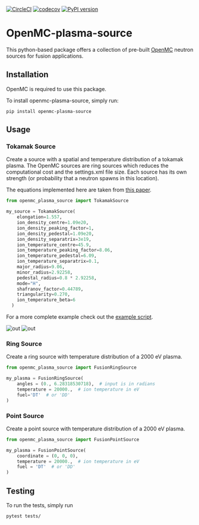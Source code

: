 [![CircleCI](https://circleci.com/gh/fusion-energy/openmc-plasma-source/tree/main.svg?style=svg)](https://circleci.com/gh/fusion-energy/openmc-plasma-source/tree/main) [![codecov](https://codecov.io/gh/fusion-energy/openmc-plasma-source/branch/main/graph/badge.svg?token=kDvWo6NGue)](https://codecov.io/gh/fusion-energy/openmc-plasma-source) [![PyPI version](https://badge.fury.io/py/openmc-plasma-source.svg)](https://badge.fury.io/py/openmc-plasma-source)

# OpenMC-plasma-source

This python-based package offers a collection of pre-built [OpenMC](https://github.com/openmc-dev/openmc) neutron sources for fusion applications.

## Installation

OpenMC is required to use this package.

To install openmc-plasma-source, simply run:
```
pip install openmc-plasma-source
```

## Usage

### Tokamak Source

Create a source with a spatial and temperature distribution of a tokamak plasma.
The OpenMC sources are ring sources which reduces the computational cost and the settings.xml file size.
Each source has its own strength (or probability that a neutron spawns in this location).

The equations implemented here are taken from [this paper](https://doi.org/10.1016/j.fusengdes.2012.02.025).

```python
from openmc_plasma_source import TokamakSource

my_source = TokamakSource(
    elongation=1.557,
    ion_density_centre=1.09e20,
    ion_density_peaking_factor=1,
    ion_density_pedestal=1.09e20,
    ion_density_separatrix=3e19,
    ion_temperature_centre=45.9,
    ion_temperature_peaking_factor=8.06,
    ion_temperature_pedestal=6.09,
    ion_temperature_separatrix=0.1,
    major_radius=9.06,
    minor_radius=2.92258,
    pedestal_radius=0.8 * 2.92258,
    mode="H",
    shafranov_factor=0.44789,
    triangularity=0.270,
    ion_temperature_beta=6
  )
```

For a more complete example check out the [example script](https://github.com/fusion-energy/openmc-plasma-source/blob/better_readme/examples/tokamak_source_example.py).

![out](https://user-images.githubusercontent.com/40028739/135100022-330aa51c-e2a2-401c-9738-90f3e99c84d4.png)
 ![out](https://user-images.githubusercontent.com/40028739/135098576-a94709ef-96b4-4b8d-8fa0-76a201b6c5d2.png)

### Ring Source


Create a ring source with temperature distribution of a 2000 eV plasma.

```python
from openmc_plasma_source import FusionRingSource

my_plasma = FusionRingSource(
    angles = (0., 6.28318530718),  # input is in radians
    temperature = 20000.,  # ion temperature in eV
    fuel='DT'  # or 'DD'
)
```
### Point Source

Create a point source with temperature distribution of a 2000 eV plasma.


```python
from openmc_plasma_source import FusionPointSource

my_plasma = FusionPointSource(
    coordinate = (0, 0, 0),
    temperature = 20000.,  # ion temperature in eV
    fuel = 'DT'  # or 'DD'
)
```

## Testing

To run the tests, simply run

```
pytest tests/
```

